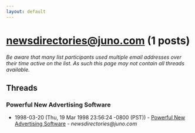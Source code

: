 ```yaml
---
layout: default
---
```


# newsdirectories@juno.com (1 posts)

_Be aware that many list participants used multiple email addresses over their time active on the list. As such this page may not contain all threads available._

## Threads

### Powerful New Advertising Software
+ 1998-03-20 (Thu, 19 Mar 1998 23:56:24 -0800 (PST)) - [Powerful New Advertising Software](/archive/1998/03/17d3e77f91ef9ee9cdae91e39004f8cc706073eed0fea8ab9d6ed9a2a0614ce5) - _newsdirectories@juno.com_

